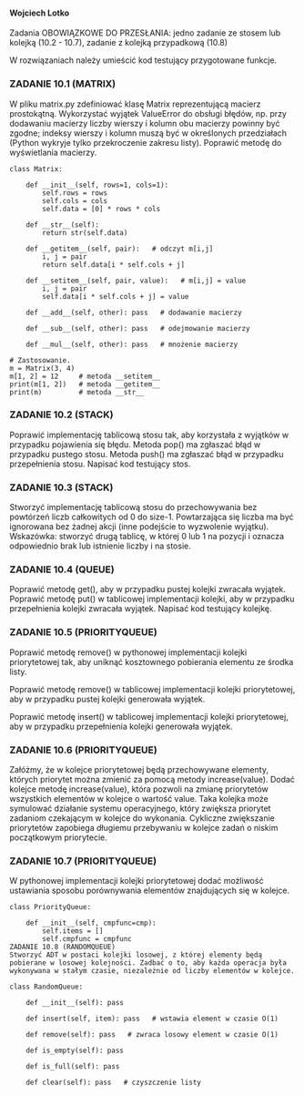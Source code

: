 #### Wojciech Lotko

Zadania
OBOWIĄZKOWE DO PRZESŁANIA: jedno zadanie ze stosem lub kolejką (10.2 - 10.7), zadanie z kolejką przypadkową (10.8)

W rozwiązaniach należy umieścić kod testujący przygotowane funkcje.

### ZADANIE 10.1 (MATRIX)
W pliku matrix.py zdefiniować klasę Matrix reprezentującą macierz prostokątną. Wykorzystać wyjątek ValueError do obsługi błędów, np. przy dodawaniu macierzy liczby wierszy i kolumn obu macierzy powinny być zgodne; indeksy wierszy i kolumn muszą być w określonych przedziałach (Python wykryje tylko przekroczenie zakresu listy). Poprawić metodę do wyświetlania macierzy.
```
class Matrix:

    def __init__(self, rows=1, cols=1):
        self.rows = rows
        self.cols = cols
        self.data = [0] * rows * cols

    def __str__(self):
        return str(self.data)

    def __getitem__(self, pair):   # odczyt m[i,j]
        i, j = pair
        return self.data[i * self.cols + j]

    def __setitem__(self, pair, value):   # m[i,j] = value
        i, j = pair
        self.data[i * self.cols + j] = value

    def __add__(self, other): pass   # dodawanie macierzy

    def __sub__(self, other): pass   # odejmowanie macierzy

    def __mul__(self, other): pass   # mnożenie macierzy

# Zastosowanie.
m = Matrix(3, 4)
m[1, 2] = 12     # metoda __setitem__
print(m[1, 2])   # metoda __getitem__
print(m)         # metoda __str__
```
### ZADANIE 10.2 (STACK)
Poprawić implementację tablicową stosu tak, aby korzystała z wyjątków w przypadku pojawienia się błędu. Metoda pop() ma zgłaszać błąd w przypadku pustego stosu. Metoda push() ma zgłaszać błąd w przypadku przepełnienia stosu. Napisać kod testujący stos.

### ZADANIE 10.3 (STACK)
Stworzyć implementację tablicową stosu do przechowywania bez powtórzeń liczb całkowitych od 0 do size-1. Powtarzająca się liczba ma być ignorowana bez żadnej akcji (inne podejście to wyzwolenie wyjątku). Wskazówka: stworzyć drugą tablicę, w której 0 lub 1 na pozycji i oznacza odpowiednio brak lub istnienie liczby i na stosie.

### ZADANIE 10.4 (QUEUE)
Poprawić metodę get(), aby w przypadku pustej kolejki zwracała wyjątek. Poprawić metodę put() w tablicowej implementacji kolejki, aby w przypadku przepełnienia kolejki zwracała wyjątek. Napisać kod testujący kolejkę.

### ZADANIE 10.5 (PRIORITYQUEUE)
Poprawić metodę remove() w pythonowej implementacji kolejki priorytetowej tak, aby uniknąć kosztownego pobierania elementu ze środka listy.

Poprawić metodę remove() w tablicowej implementacji kolejki priorytetowej, aby w przypadku pustej kolejki generowała wyjątek.

Poprawić metodę insert() w tablicowej implementacji kolejki priorytetowej, aby w przypadku przepełnienia kolejki generowała wyjątek.

### ZADANIE 10.6 (PRIORITYQUEUE)
Załóżmy, że w kolejce priorytetowej będą przechowywane elementy, których priorytet można zmienić za pomocą metody increase(value). Dodać kolejce metodę increase(value), która pozwoli na zmianę priorytetów wszystkich elementów w kolejce o wartość value. Taka kolejka może symulować działanie systemu operacyjnego, który zwiększa priorytet zadaniom czekającym w kolejce do wykonania. Cykliczne zwiększanie priorytetów zapobiega długiemu przebywaniu w kolejce zadań o niskim początkowym priorytecie.

### ZADANIE 10.7 (PRIORITYQUEUE)
W pythonowej implementacji kolejki priorytetowej dodać możliwość ustawiania sposobu porównywania elementów znajdujących się w kolejce.
```
class PriorityQueue:

    def __init__(self, cmpfunc=cmp):
        self.items = []
        self.cmpfunc = cmpfunc
ZADANIE 10.8 (RANDOMQUEUE)
Stworzyć ADT w postaci kolejki losowej, z której elementy będą pobierane w losowej kolejności. Zadbać o to, aby każda operacja była wykonywana w stałym czasie, niezależnie od liczby elementów w kolejce.

class RandomQueue:

    def __init__(self): pass

    def insert(self, item): pass   # wstawia element w czasie O(1)

    def remove(self): pass   # zwraca losowy element w czasie O(1)

    def is_empty(self): pass

    def is_full(self): pass

    def clear(self): pass   # czyszczenie listy
```